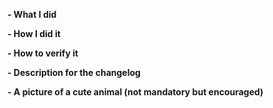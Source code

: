 **- What I did**

**- How I did it**

**- How to verify it**

**- Description for the changelog**

<!--
Write a short (one line) summary that describes the changes in this
pull request for inclusion in the changelog:
-->


**- A picture of a cute animal (not mandatory but encouraged)**
